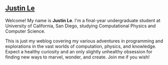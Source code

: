 [Justin Le][about]
------------------

Welcome!  My name is **Justin Le**.  I'm a final-year undergraduate student at
University of California, San Diego, studying Computational Physics and
Computer Science.

This is just my weblog covering my various adventures in programming and
explorations in the vast worlds of computation, physics, and knowledge. Expect
a healthy curiosity and an only slightly unhealthy obsession for finding new
ways to marvel, wonder, and create.  Join me if you wish!

[about]: /about "Justin Le"
